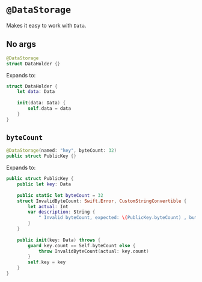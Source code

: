 # `@DataStorage`

Makes it easy to work with `Data`.

## No args
```swift
@DataStorage
struct DataHolder {}
```

Expands to:
```swift
struct DataHolder {
	let data: Data
	
	init(data: Data) {
		self.data = data
	}
}
```

## `byteCount`

```swift
@DataStorage(named: "key", byteCount: 32)
public struct PublicKey {}
```

Expands to:

```swift
public struct PublicKey {
	public let key: Data
	
	public static let byteCount = 32
	struct InvalidByteCount: Swift.Error, CustomStringConvertible {
		let actual: Int
		var description: String {
			" Invalid byteCount, expected: \(PublicKey.byteCount) , but got: 	\(actual) "
		}
	}
	
	public init(key: Data) throws {
		guard key.count == Self.byteCount else {
			throw InvalidByteCount(actual: key.count)
		}
		self.key = key
	}
}
```
